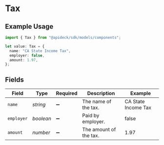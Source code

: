 # Tax

## Example Usage

```typescript
import { Tax } from "@apideck/sdk/models/components";

let value: Tax = {
  name: "CA State Income Tax",
  employer: false,
  amount: 1.97,
};
```

## Fields

| Field                  | Type                   | Required               | Description            | Example                |
| ---------------------- | ---------------------- | ---------------------- | ---------------------- | ---------------------- |
| `name`                 | *string*               | :heavy_minus_sign:     | The name of the tax.   | CA State Income Tax    |
| `employer`             | *boolean*              | :heavy_minus_sign:     | Paid by employer.      | false                  |
| `amount`               | *number*               | :heavy_minus_sign:     | The amount of the tax. | 1.97                   |